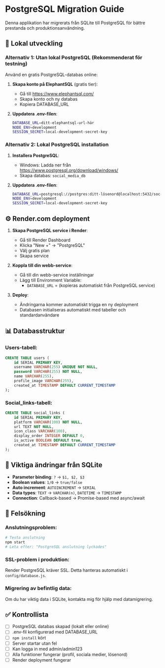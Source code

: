 # PostgreSQL Migration Guide

Denna applikation har migrerats från SQLite till PostgreSQL för bättre prestanda och produktionsanvändning.

## 🚀 Lokal utveckling

### Alternativ 1: Utan lokal PostgreSQL (Rekommenderat för testning)

Använd en gratis PostgreSQL-databas online:

1. **Skapa konto på ElephantSQL** (gratis tier):
   - Gå till https://www.elephantsql.com/
   - Skapa konto och ny databas
   - Kopiera DATABASE_URL

2. **Uppdatera .env-filen**:
   ```bash
   DATABASE_URL=ditt-elephantsql-url-här
   NODE_ENV=development
   SESSION_SECRET=local-development-secret-key
   ```

### Alternativ 2: Lokal PostgreSQL installation

1. **Installera PostgreSQL**:
   - Windows: Ladda ner från https://www.postgresql.org/download/windows/
   - Skapa databas: `social_media_db`

2. **Uppdatera .env-filen**:
   ```bash
   DATABASE_URL=postgresql://postgres:ditt-lösenord@localhost:5432/social_media_db
   NODE_ENV=development
   SESSION_SECRET=local-development-secret-key
   ```

## ⚙️ Render.com deployment

1. **Skapa PostgreSQL service i Render**:
   - Gå till Render Dashboard
   - Klicka "New +" → "PostgreSQL"
   - Välj gratis plan
   - Skapa service

2. **Koppla till din webb-service**:
   - Gå till din webb-service inställningar
   - Lägg till Environment Variable:
     - `DATABASE_URL` = (kopieras automatiskt från PostgreSQL service)

3. **Deploy**:
   - Ändringarna kommer automatiskt trigga en ny deployment
   - Databasen initialiseras automatiskt med tabeller och standardanvändare

## 📊 Databasstruktur

### Users-tabell:
```sql
CREATE TABLE users (
    id SERIAL PRIMARY KEY,
    username VARCHAR(255) UNIQUE NOT NULL,
    password VARCHAR(255) NOT NULL,
    name VARCHAR(255),
    profile_image VARCHAR(255),
    created_at TIMESTAMP DEFAULT CURRENT_TIMESTAMP
);
```

### Social_links-tabell:
```sql
CREATE TABLE social_links (
    id SERIAL PRIMARY KEY,
    platform VARCHAR(100) NOT NULL,
    url TEXT NOT NULL,
    icon_class VARCHAR(100),
    display_order INTEGER DEFAULT 0,
    is_active BOOLEAN DEFAULT true,
    created_at TIMESTAMP DEFAULT CURRENT_TIMESTAMP
);
```

## 🔧 Viktiga ändringar från SQLite

- **Parameter binding**: `?` → `$1, $2, $3`
- **Boolean values**: `1/0` → `true/false`
- **Auto increment**: `AUTOINCREMENT` → `SERIAL`
- **Data types**: `TEXT` → `VARCHAR(n)`, `DATETIME` → `TIMESTAMP`
- **Connection**: Callback-based → Promise-based med async/await

## 🐛 Felsökning

### Anslutningsproblem:
```bash
# Testa anslutning
npm start
# Leta efter: "PostgreSQL anslutning lyckades"
```

### SSL-problem i produktion:
Render PostgreSQL kräver SSL. Detta hanteras automatiskt i `config/database.js`.

### Migrering av befintlig data:
Om du har viktig data i SQLite, kontakta mig för hjälp med datamigrering.

## ✅ Kontrollista

- [ ] PostgreSQL databas skapad (lokalt eller online)
- [ ] .env-fil konfigurerad med DATABASE_URL
- [ ] `npm install` kört
- [ ] Server startar utan fel
- [ ] Kan logga in med admin/admin123
- [ ] Alla funktioner fungerar (profil, sociala medier, lösenord)
- [ ] Render deployment fungerar
